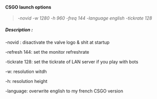 #### CSGO launch options

> *-novid -w 1280 -h 960 -freq 144 -language english -tickrate 128*
 
##### Description : 


-novid : disactivate the valve logo & shit at startup

-refresh 144: set the monitor refreshrate

-tickrate 128: set the tickrate of LAN server if you play with bots

-w: resolution witdh

-h: resolution height

-language: overwrite english to my french CSGO version

